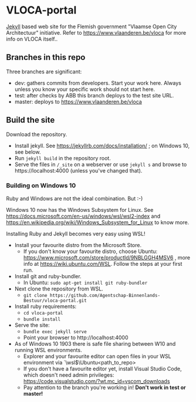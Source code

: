# VLOCA-portal
[Jekyll](https://jekyllrb.com/) based web site for the Flemish government "Vlaamse Open City Architectuur" initiative. Refer to https://www.vlaanderen.be/vloca for more info on VLOCA itself..

## Branches in this repo
Three branches are significant:
* dev: gathers commits from developers. Start your work here. Always unless you know your specific work should not start here.
* test: after checks by ABB this branch deploys to the test site URL.
* master: deploys to https://www.vlaanderen.be/vloca
## Build the site
Download the repository.
* Install jekyll. See https://jekyllrb.com/docs/installation/ ; on Windows 10, see below.
* Run `jekyll build` in the repository root.
* Serve the files in `/_site` on a webserver or use `jekyll s` and browse to https://localhost:4000 (unless you've changed that).

### Building on Windows 10
Ruby and Windows are not the ideal combination. But :-)

Windows 10 now has the Windows Subsystem for Linux. See https://docs.microsoft.com/en-us/windows/wsl/wsl2-index and https://en.wikipedia.org/wiki/Windows_Subsystem_for_Linux to know more.

Installing Ruby and Jekyll becomes very easy using WSL!
* Install your favourite distro from the Microsoft Store.
  * If you don't know your favourite distro, choose Ubuntu: https://www.microsoft.com/store/productId/9NBLGGH4MSV6 , more info at https://wiki.ubuntu.com/WSL. Follow the steps at your first run.
* Install git and ruby-bundler.
  *  In Ubuntu: `sudo apt-get install git ruby-bundler`
* Next clone the repository from WSL.
  * `git clone https://github.com/Agentschap-Binnenlands-Bestuur/vloca-portal.git`
* Install ruby requirements:
  * `cd vloca-portal`
  * `bundle install`
* Serve the site:
  * `bundle exec jekyll serve`
  * Point your browser to http://localhost:4000
* As of Windows 10 1903 there is safe file sharing between W10 and running WSL environments.
  * Explorer and your favourite editor can open files in your WSL environment via `\\wsl$\Ubuntu\<path_to_repo>
  * If you don't have a favourite editor yet, install Visual Studio Code, which doesn't need admin privileges: https://code.visualstudio.com/?wt.mc_id=vscom_downloads
  * Pay attention to the branch you're working in! __Don't work in test or master!__

